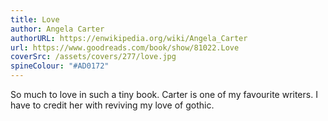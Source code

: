 ```yaml
---
title: Love
author: Angela Carter
authorURL: https://enwikipedia.org/wiki/Angela_Carter
url: https://www.goodreads.com/book/show/81022.Love
coverSrc: /assets/covers/277/love.jpg
spineColour: "#AD0172"
---
```


So much to love in such a tiny book. Carter is one of my favourite writers. I have to credit her with reviving my love of gothic.


